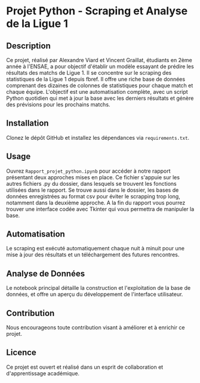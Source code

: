 # Projet Python - Scraping et Analyse de la Ligue 1

## Description
Ce projet, réalisé par Alexandre Viard et Vincent Graillat, étudiants en 2ème année à l'ENSAE, a pour objectif d'établir un modèle essayant de prédire les résultats des matchs de Ligue 1. Il se concentre sur le scraping des statistiques de la Ligue 1 depuis fbref. Il offre une riche base de données comprenant des dizaines de colonnes de statistiques pour chaque match et chaque équipe. L'objectif est une automatisation complète, avec un script Python quotidien qui met à jour la base avec les derniers résultats et génère des prévisions pour les prochains matchs.

## Installation
Clonez le dépôt GitHub et installez les dépendances via `requirements.txt`.

## Usage
Ouvrez `Rapport_projet_python.ipynb` pour accéder à notre rapport présentant deux approches mises en place. Ce fichier s'appuie sur les autres fichiers .py du dossier, dans lesquels se trouvent les fonctions utilisées dans le rapport. Se trouve aussi dans le dossier, les bases de données enregistrées au format csv pour éviter le scrapping trop long, notamment dans la deuxième approche. A la fin du rapport vous pourrez trouver une interface codée avec Tkinter qui vous permettra de manipuler la base.

## Automatisation
Le scraping est exécuté automatiquement chaque nuit à minuit pour une mise à jour des résultats et un téléchargement des futures rencontres.

## Analyse de Données
Le notebook principal détaille la construction et l'exploitation de la base de données, et offre un aperçu du développement de l'interface utilisateur.

## Contribution
Nous encourageons toute contribution visant à améliorer et à enrichir ce projet.

## Licence
Ce projet est ouvert et réalisé dans un esprit de collaboration et d'apprentissage académique. 
